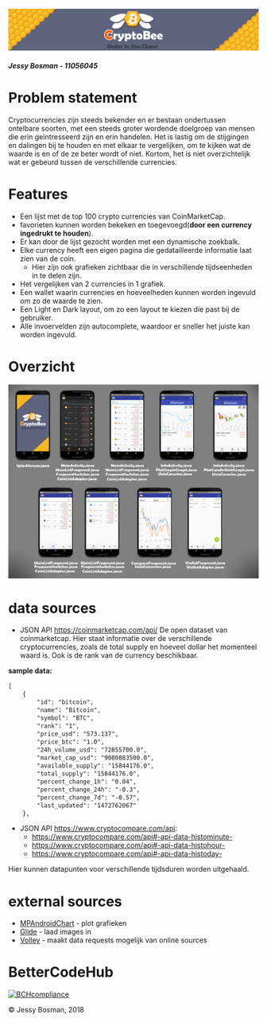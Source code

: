 ![Banner](/doc/Banner.png?raw=true)
##### **Jessy Bosman** - 11056045

# Problem statement
Cryptocurrencies zijn steeds bekender en er bestaan ondertussen ontelbare soorten, met een steeds groter wordende doelgroep van mensen die erin geïntresseerd zijn en erin handelen. Het is lastig om de stijgingen en dalingen bij te houden en met elkaar te vergelijken, om te kijken wat de waarde is en of de ze beter wordt of niet. Kortom, het is niet overzichtelijk wat er gebeurd tussen de verschillende currencies.

# Features
- Een lijst met de top 100 crypto currencies van CoinMarketCap.
- favorieten kunnen worden bekeken en toegevoegd(__door een currency ingedrukt te houden__).
- Er kan door de lijst gezocht worden met een dynamische zoekbalk.
- Elke currency heeft een eigen pagina die gedatailleerde informatie laat zien van de coin.
    - Hier zijn ook grafieken zichtbaar die in verschillende tijdseenheden in te delen zijn.
- Het vergelijken van 2 currencies in 1 grafiek.
- Een wallet waarin currencies en hoeveelheden kunnen worden ingevuld om zo de waarde te zien.
- Een Light en Dark layout, om zo een layout te kiezen die past bij de gebruiker.
- Alle invoervelden zijn autocomplete, waardoor er sneller het juiste kan worden ingevuld.

# Overzicht
![Overview](/doc/Class_Overview.png?raw=true)


# data sources
- JSON API
https://coinmarketcap.com/api/
De open dataset van coinmarketcap. 
Hier staat informatie over de verschillende cryptocurrencies, zoals de total supply en hoeveel dollar het momenteel waard is. Ook is de rank van de currency beschikbaar.

**sample data:**
```
[
    {
        "id": "bitcoin",
        "name": "Bitcoin",
        "symbol": "BTC",
        "rank": "1",
        "price_usd": "573.137",
        "price_btc": "1.0",
        "24h_volume_usd": "72855700.0",
        "market_cap_usd": "9080883500.0",
        "available_supply": "15844176.0",
        "total_supply": "15844176.0",
        "percent_change_1h": "0.04",
        "percent_change_24h": "-0.3",
        "percent_change_7d": "-0.57",
        "last_updated": "1472762067"
    },
```

- JSON API
https://www.cryptocompare.com/api:
    - https://www.cryptocompare.com/api#-api-data-histominute-
    - https://www.cryptocompare.com/api#-api-data-histohour-
    - https://www.cryptocompare.com/api#-api-data-histoday-

Hier kunnen datapunten voor verschillende tijdsduren worden uitgehaald.

# external sources
- [MPAndroidChart](https://github.com/PhilJay/MPAndroidChart "MPAndroidChart") - plot grafieken
- [Glide](https://github.com/bumptech/glide "Glide") - laad images in
- [Volley](https://github.com/google/volley "Android Volley") - maakt data requests mogelijk van online sources

# BetterCodeHub
[![BCHcompliance](https://bettercodehub.com/edge/badge/JessyBosman1/Programmeerproject?branch=master)](https://bettercodehub.com/)

&copy; Jessy Bosman, 2018
